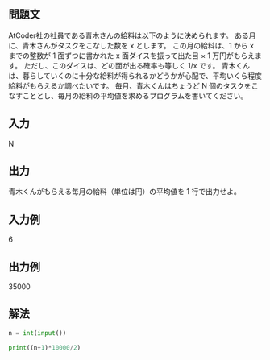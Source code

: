 ## 問題文

AtCoder社の社員である青木さんの給料は以下のように決められます。
ある月に、青木さんがタスクをこなした数を x とします。
この月の給料は、1 から x までの整数が 1 面ずつに書かれた x 面ダイスを振って出た目 × 1 万円がもらえます。
ただし、このダイスは、どの面が出る確率も等しく 1/x です。
青木くんは、暮らしていくのに十分な給料が得られるかどうかが心配で、平均いくら程度給料がもらえるか調べたいです。
毎月、青木くんはちょうど N 個のタスクをこなすこととし、毎月の給料の平均値を求めるプログラムを書いてください。

## 入力
N

## 出力
青木くんがもらえる毎月の給料（単位は円）の平均値を 1 行で出力せよ。

## 入力例
6
## 出力例
35000
## 解法

```python
n = int(input())

print((n+1)*10000/2)
